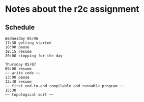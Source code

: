 Notes about the r2c assignment
==

Schedule
--

```
Wednesday 05/06
17:30 getting started
18:00 pause
18:15 resume
20:00 stopping for the day

Thursday 05/07
09:00 resume
~~ write code ~~
13:00 pause
13:40 resume
~~ first end-to-end compilable and runnable program ~~
15:30
~~ topological sort ~~
```
